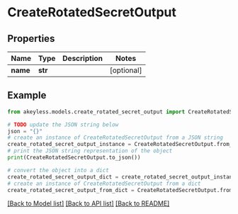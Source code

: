 # CreateRotatedSecretOutput


## Properties

Name | Type | Description | Notes
------------ | ------------- | ------------- | -------------
**name** | **str** |  | [optional] 

## Example

```python
from akeyless.models.create_rotated_secret_output import CreateRotatedSecretOutput

# TODO update the JSON string below
json = "{}"
# create an instance of CreateRotatedSecretOutput from a JSON string
create_rotated_secret_output_instance = CreateRotatedSecretOutput.from_json(json)
# print the JSON string representation of the object
print(CreateRotatedSecretOutput.to_json())

# convert the object into a dict
create_rotated_secret_output_dict = create_rotated_secret_output_instance.to_dict()
# create an instance of CreateRotatedSecretOutput from a dict
create_rotated_secret_output_from_dict = CreateRotatedSecretOutput.from_dict(create_rotated_secret_output_dict)
```
[[Back to Model list]](../README.md#documentation-for-models) [[Back to API list]](../README.md#documentation-for-api-endpoints) [[Back to README]](../README.md)


